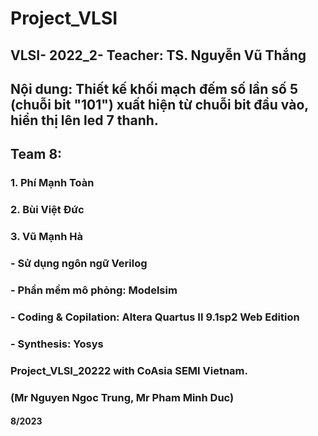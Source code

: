 # Project_VLSI
## VLSI- 2022_2- Teacher: TS. Nguyễn Vũ Thắng
## Nội dung: Thiết kế khối mạch đếm số lần số 5 (chuỗi bit "101") xuất hiện từ chuỗi bit đầu vào, hiển thị lên led 7 thanh.

## Team 8:
### 1. Phí Mạnh Toàn
### 2. Bùi Việt Đức
### 3. Vũ Mạnh Hà

### - Sử dụng ngôn ngữ Verilog
### - Phần mềm mô phỏng: Modelsim
### - Coding & Copilation: Altera Quartus II 9.1sp2 Web Edition
### - Synthesis: Yosys

### Project_VLSI_20222 with CoAsia SEMI Vietnam.
### (Mr Nguyen Ngoc Trung, Mr Pham Minh Duc)

#### 8/2023
